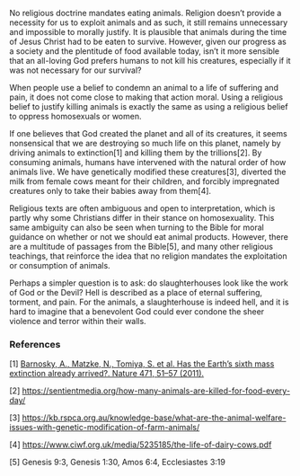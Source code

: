 No religious doctrine mandates eating animals. Religion doesn’t provide a necessity for us to exploit animals and as such, it still remains unnecessary and impossible to morally justify. It is plausible that animals during the time of Jesus Christ had to be eaten to survive. However, given our progress as a society and the plentitude of food available today, isn’t it more sensible that an all-loving God prefers humans to not kill his creatures, especially if it was not necessary for our survival?

When people use a belief to condemn an animal to a life of suffering and pain, it does not come close to making that action moral. Using a religious belief to justify killing animals is exactly the same as using a religious belief to oppress homosexuals or women.

If one believes that God created the planet and all of its creatures, it seems nonsensical that we are destroying so much life on this planet, namely by driving animals to extinction[1] and killing them by the trillions[2]. By consuming animals, humans have intervened with the natural order of how animals live. We have genetically modified these creatures[3], diverted the milk from female cows meant for their children, and forcibly impregnated creatures only to take their babies away from them[4].

Religious texts are often ambiguous and open to interpretation, which is partly why some Christians differ in their stance on homosexuality. This same ambiguity can also be seen when turning to the Bible for moral guidance on whether or not we should eat animal products. However, there are a multitude of passages from the Bible[5], and many other religious teachings, that reinforce the idea that no religion mandates the exploitation or consumption of animals.

Perhaps a simpler question is to ask: do slaughterhouses look like the work of God or the Devil? Hell is described as a place of eternal suffering, torment, and pain. For the animals, a slaughterhouse is indeed hell, and it is hard to imagine that a benevolent God could ever condone the sheer violence and terror within their walls.

### References

[1] [Barnosky, A., Matzke, N., Tomiya, S. et al. Has the Earth’s sixth mass extinction already arrived?. Nature 471, 51–57 (2011).](https://www.nature.com/articles/nature09678)

[2] https://sentientmedia.org/how-many-animals-are-killed-for-food-every-day/

[3] https://kb.rspca.org.au/knowledge-base/what-are-the-animal-welfare-issues-with-genetic-modification-of-farm-animals/

[4] https://www.ciwf.org.uk/media/5235185/the-life-of-dairy-cows.pdf

[5] Genesis 9:3, Genesis 1:30, Amos 6:4, Ecclesiastes 3:19